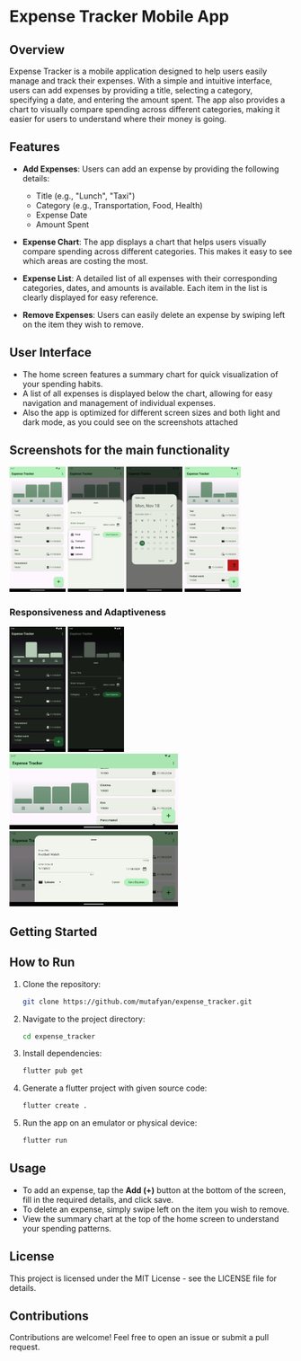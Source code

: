 # Expense Tracker Mobile App

## Overview

Expense Tracker is a mobile application designed to help users easily manage and track their expenses. With a simple and intuitive interface, users can add expenses by providing a title, selecting a category, specifying a date, and entering the amount spent. The app also provides a chart to visually compare spending across different categories, making it easier for users to understand where their money is going.

## Features

- **Add Expenses**: Users can add an expense by providing the following details:
  - Title (e.g., "Lunch", "Taxi")
  - Category (e.g., Transportation, Food, Health)
  - Expense Date
  - Amount Spent

- **Expense Chart**: The app displays a chart that helps users visually compare spending across different categories. This makes it easy to see which areas are costing the most.

- **Expense List**: A detailed list of all expenses with their corresponding categories, dates, and amounts is available. Each item in the list is clearly displayed for easy reference.

- **Remove Expenses**: Users can easily delete an expense by swiping left on the item they wish to remove.

## User Interface

- The home screen features a summary chart for quick visualization of your spending habits.
- A list of all expenses is displayed below the chart, allowing for easy navigation and management of individual expenses.
- Also the app is optimized for different screen sizes and both light and dark mode, as you could see on the screenshots attached

## Screenshots for the main functionality

<img src="assets/screenshots/home_screen.png" alt="Home Screen" style="width:100px;"/> <img src="assets/screenshots/categories.png" alt="Categories" style="width:100px;"/> <img src="assets/screenshots/date_picker.png" alt="Date Picker" style="width:100px;"/> <img src="assets/screenshots/swipe_delete.png" alt="Swipe to delete" style="width:100px;"/>

### Responsiveness and Adaptiveness

<img src="assets/screenshots/home_screen_dark.png" alt="Home Screen Dark Mode" style="width:100px;"/> <img src="assets/screenshots/adding_expense_dark.png" alt="Add Expense Dark Mode" style="width:100px;"/> <img src="assets/screenshots/home_screen_landscape.png" alt="Home Screen Landscape" style="width:300px;"/> <img src="assets/screenshots/adding_expense_landscape.png" alt="Add Expense Landscape" style="width:300px;"/>

## Getting Started

## How to Run

1. Clone the repository:

   ```bash
   git clone https://github.com/mutafyan/expense_tracker.git
   ```

2. Navigate to the project directory:

   ```bash
   cd expense_tracker
   ```

3. Install dependencies:

    ```bash
    flutter pub get
    ```

4. Generate a flutter project with given source code:

    ```bash
    flutter create .
    ```

5. Run the app on an emulator or physical device:

   ```bash
   flutter run
    ```

## Usage

- To add an expense, tap the **Add (+)** button at the bottom of the screen, fill in the required details, and click save.
- To delete an expense, simply swipe left on the item you wish to remove.
- View the summary chart at the top of the home screen to understand your spending patterns.

## License

This project is licensed under the MIT License - see the LICENSE file for details.

## Contributions

Contributions are welcome! Feel free to open an issue or submit a pull request.
